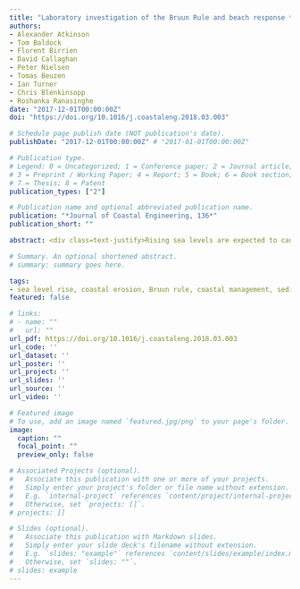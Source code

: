 ```yaml
---
title: "Laboratory investigation of the Bruun Rule and beach response to sea level rise"
authors:
- Alexander Atkinson
- Tom Baldock
- Florent Birrien
- David Callaghan
- Peter Nielsen
- Tomas Beuzen
- Ian Turner
- Chris Blenkinsopp
- Roshanka Ranasinghe
date: "2017-12-01T00:00:00Z"
doi: "https://doi.org/10.1016/j.coastaleng.2018.03.003"

# Schedule page publish date (NOT publication's date).
publishDate: "2017-12-01T00:00:00Z" # "2017-01-01T00:00:00Z"

# Publication type.
# Legend: 0 = Uncategorized; 1 = Conference paper; 2 = Journal article;
# 3 = Preprint / Working Paper; 4 = Report; 5 = Book; 6 = Book section;
# 7 = Thesis; 8 = Patent
publication_types: ["2"]

# Publication name and optional abbreviated publication name.
publication: "*Journal of Coastal Engineering, 136*"
publication_short: ""

abstract: <div class=text-justify>Rising sea levels are expected to cause widespread coastal recession over the course of the next century. In this work, new insight into the response of sandy beaches to sea level rise is obtained through a series of compre- hensive experiments using monochromatic and random waves in medium scale laboratory wave flumes. Beach profile development from initially planar profiles, and a 2/3 power law profile, exposed to wave conditions that formed barred or bermed profiles and subsequent profile evolution following rises in water level and the same wave conditions are presented. Experiments assess profile response to a step-change in water level as well as the influence of sediment deposition above the still water level (e.g. overwash). A continuity based profile translation model (PTM) is applied to both idealised and measured shoreface profiles, and is used to predict overwash and deposition volumes above the shoreline. Quantitative agreement with the Bruun Rule (and variants of it) is found for measured shoreline recession for both barred and bermed beach profiles. There is some variability between the profiles at equilibrium at the two different water levels. Under these idealised conditions, deviations between the original Bruun Rule, the modification by Rosati et al. (2013) and the PTM model predictions are of the order of 15% and all these model predictions are within 30% of the observed shoreline recession. Measurements of the recession of individual contour responses, such as the shoreline, may be subject to local profile variability; therefore, a measure of the mean recession of the profile is also obtained by averaging the recession of discrete contours throughout the active profile. The mean recession only requires conservation of volume, not conser- vation of profile shape, to be consistent with the Bruun Rule concept, and is found to be in better agreement with all three model predictions than the recession measured at the shoreline.</div> 

# Summary. An optional shortened abstract.
# summary: summary goes here.

tags:
- sea level rise, coastal erosion, Bruun rule, coastal management, sediment transport
featured: false

# links:
# - name: ""
#   url: ""
url_pdf: https://doi.org/10.1016/j.coastaleng.2018.03.003
url_code: ''
url_dataset: ''
url_poster: ''
url_project: ''
url_slides: ''
url_source: ''
url_video: ''

# Featured image
# To use, add an image named `featured.jpg/png` to your page's folder.
image:
  caption: ""
  focal_point: ""
  preview_only: false

# Associated Projects (optional).
#   Associate this publication with one or more of your projects.
#   Simply enter your project's folder or file name without extension.
#   E.g. `internal-project` references `content/project/internal-project/index.md`.
#   Otherwise, set `projects: []`.
# projects: []

# Slides (optional).
#   Associate this publication with Markdown slides.
#   Simply enter your slide deck's filename without extension.
#   E.g. `slides: "example"` references `content/slides/example/index.md`.
#   Otherwise, set `slides: ""`.
# slides: example
---
```

<!-- {{% alert note %}}
Click the *Cite* button above to demo the feature to enable visitors to import publication metadata into their reference management software.
{{% /alert %}}

{{% alert note %}}
Click the *Slides* button above to demo Academic's Markdown slides feature.
{{% /alert %}}

# Supplementary notes can be added here, including [code and math](https://sourcethemes.com/academic/docs/writing-markdown-latex/). -->

